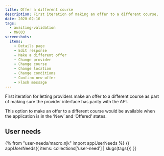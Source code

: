 ```yaml
---
title: Offer a different course
description: First iteration of making an offer to a different course.
date: 2020-02-10
tags:
  - awaiting-validation
  - MN003
screenshots:
  items:
    - Details page
    - Edit response
    - Make a different offer
    - Change provider
    - Change course
    - Change location
    - Change conditions
    - Confirm new offer
    - Flash message
---
```


First iteration for letting providers make an offer to a different course as part of making sure the provider interface has parity with the API.

This option to make an offer to a different course would be available when the application is in the ‘New’ and ‘Offered’ states.

## User needs

{% from "user-needs/macro.njk" import appUserNeeds %}
{{ appUserNeeds({ items: collections['user-need'] | slugs(tags)}) }}
